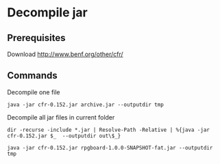 # Decompile jar

## Prerequisites

Download <http://www.benf.org/other/cfr/>


## Commands

Decompile one file

```
java -jar cfr-0.152.jar archive.jar --outputdir tmp
```

Decompile all jar files in current folder

```
dir -recurse -include *.jar | Resolve-Path -Relative | %{java -jar cfr-0.152.jar $_  --outputdir out\$_}

java -jar cfr-0.152.jar rpgboard-1.0.0-SNAPSHOT-fat.jar --outputdir tmp
```
